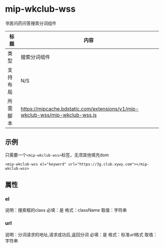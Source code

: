 # mip-wkclub-wss

寻医问药问答搜索分词组件

标题|内容
----|----
类型|搜索分词组件
支持布局|N/S
所需脚本|https://mipcache.bdstatic.com/extensions/v1/mip-wkclub-wss/mip-wkclub-wss.js

## 示例

只需要一个`<mip-wkclub-wss>`标签，无须其他填充dom

```
<mip-wkclub-wss el="keyword" url="https://3g.club.xywy.com"></mip-wkclub-wss>

```
## 属性

### el

说明：搜索框的class
必填：是
格式：className
取值：字符串

### url

说明：分词请求的地址,请求成功后,返回分词
必填：是
格式：标准url格式
取值：字符串
